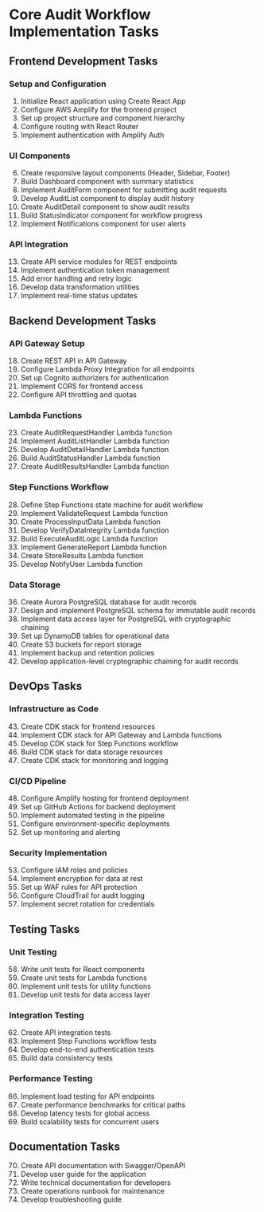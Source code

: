# Core Audit Workflow Implementation Tasks

## Frontend Development Tasks

### Setup and Configuration
1. Initialize React application using Create React App
2. Configure AWS Amplify for the frontend project
3. Set up project structure and component hierarchy
4. Configure routing with React Router
5. Implement authentication with Amplify Auth

### UI Components
6. Create responsive layout components (Header, Sidebar, Footer)
7. Build Dashboard component with summary statistics
8. Implement AuditForm component for submitting audit requests
9. Develop AuditList component to display audit history
10. Create AuditDetail component to show audit results
11. Build StatusIndicator component for workflow progress
12. Implement Notifications component for user alerts

### API Integration
13. Create API service modules for REST endpoints
14. Implement authentication token management
15. Add error handling and retry logic
16. Develop data transformation utilities
17. Implement real-time status updates

## Backend Development Tasks

### API Gateway Setup
18. Create REST API in API Gateway
19. Configure Lambda Proxy Integration for all endpoints
20. Set up Cognito authorizers for authentication
21. Implement CORS for frontend access
22. Configure API throttling and quotas

### Lambda Functions
23. Create AuditRequestHandler Lambda function
24. Implement AuditListHandler Lambda function
25. Develop AuditDetailHandler Lambda function
26. Build AuditStatusHandler Lambda function
27. Create AuditResultsHandler Lambda function

### Step Functions Workflow
28. Define Step Functions state machine for audit workflow
29. Implement ValidateRequest Lambda function
30. Create ProcessInputData Lambda function
31. Develop VerifyDataIntegrity Lambda function
32. Build ExecuteAuditLogic Lambda function
33. Implement GenerateReport Lambda function
34. Create StoreResults Lambda function
35. Develop NotifyUser Lambda function

### Data Storage
36. Create Aurora PostgreSQL database for audit records
37. Design and implement PostgreSQL schema for immutable audit records
38. Implement data access layer for PostgreSQL with cryptographic chaining
39. Set up DynamoDB tables for operational data
40. Create S3 buckets for report storage
41. Implement backup and retention policies
42. Develop application-level cryptographic chaining for audit records

## DevOps Tasks

### Infrastructure as Code
43. Create CDK stack for frontend resources
44. Implement CDK stack for API Gateway and Lambda functions
45. Develop CDK stack for Step Functions workflow
46. Build CDK stack for data storage resources
47. Create CDK stack for monitoring and logging

### CI/CD Pipeline
48. Configure Amplify hosting for frontend deployment
49. Set up GitHub Actions for backend deployment
50. Implement automated testing in the pipeline
51. Configure environment-specific deployments
52. Set up monitoring and alerting

### Security Implementation
53. Configure IAM roles and policies
54. Implement encryption for data at rest
55. Set up WAF rules for API protection
56. Configure CloudTrail for audit logging
57. Implement secret rotation for credentials

## Testing Tasks

### Unit Testing
58. Write unit tests for React components
59. Create unit tests for Lambda functions
60. Implement unit tests for utility functions
61. Develop unit tests for data access layer

### Integration Testing
62. Create API integration tests
63. Implement Step Functions workflow tests
64. Develop end-to-end authentication tests
65. Build data consistency tests

### Performance Testing
66. Implement load testing for API endpoints
67. Create performance benchmarks for critical paths
68. Develop latency tests for global access
69. Build scalability tests for concurrent users

## Documentation Tasks

70. Create API documentation with Swagger/OpenAPI
71. Develop user guide for the application
72. Write technical documentation for developers
73. Create operations runbook for maintenance
74. Develop troubleshooting guide